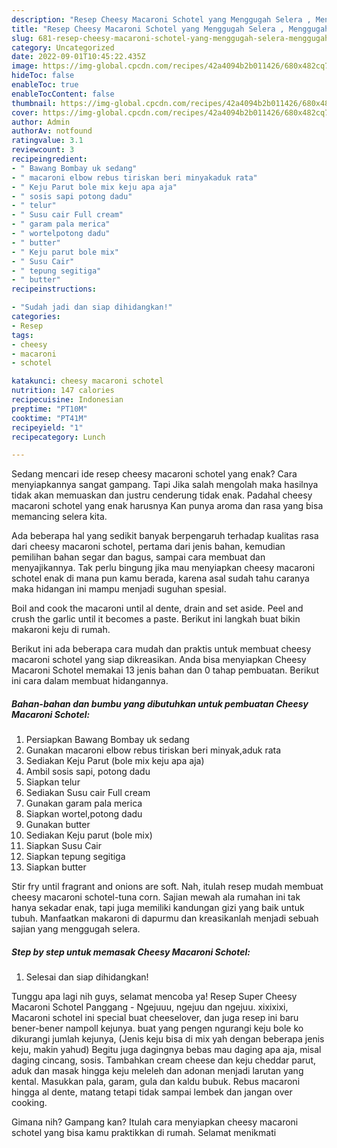 ```yaml
---
description: "Resep Cheesy Macaroni Schotel yang Menggugah Selera , Menggugah Selera"
title: "Resep Cheesy Macaroni Schotel yang Menggugah Selera , Menggugah Selera"
slug: 681-resep-cheesy-macaroni-schotel-yang-menggugah-selera-menggugah-selera
category: Uncategorized
date: 2022-09-01T10:45:22.435Z
image: https://img-global.cpcdn.com/recipes/42a4094b2b011426/680x482cq70/cheesy-macaroni-schotel-foto-resep-utama.jpg
hideToc: false
enableToc: true
enableTocContent: false
thumbnail: https://img-global.cpcdn.com/recipes/42a4094b2b011426/680x482cq70/cheesy-macaroni-schotel-foto-resep-utama.jpg
cover: https://img-global.cpcdn.com/recipes/42a4094b2b011426/680x482cq70/cheesy-macaroni-schotel-foto-resep-utama.jpg
author: Admin
authorAv: notfound
ratingvalue: 3.1
reviewcount: 3
recipeingredient:
- " Bawang Bombay uk sedang"
- " macaroni elbow rebus tiriskan beri minyakaduk rata"
- " Keju Parut bole mix keju apa aja"
- " sosis sapi potong dadu"
- " telur"
- " Susu cair Full cream"
- " garam pala merica"
- " wortelpotong dadu"
- " butter"
- " Keju parut bole mix"
- " Susu Cair"
- " tepung segitiga"
- " butter"
recipeinstructions:

- "Sudah jadi dan siap dihidangkan!"
categories:
- Resep
tags:
- cheesy
- macaroni
- schotel

katakunci: cheesy macaroni schotel 
nutrition: 147 calories
recipecuisine: Indonesian
preptime: "PT10M"
cooktime: "PT41M"
recipeyield: "1"
recipecategory: Lunch

---
```



Sedang mencari ide resep cheesy macaroni schotel yang enak? Cara menyiapkannya sangat gampang. Tapi Jika salah mengolah maka hasilnya tidak akan memuaskan dan justru cenderung tidak enak. Padahal cheesy macaroni schotel yang enak harusnya Kan punya aroma dan rasa yang bisa memancing selera kita.


Ada beberapa hal yang sedikit banyak berpengaruh terhadap kualitas rasa dari cheesy macaroni schotel, pertama dari jenis bahan, kemudian pemilihan bahan segar dan bagus, sampai cara membuat dan menyajikannya. Tak perlu bingung jika mau menyiapkan cheesy macaroni schotel enak di mana pun kamu berada, karena asal sudah tahu caranya maka hidangan ini mampu menjadi suguhan spesial.

Boil and cook the macaroni until al dente, drain and set aside. Peel and crush the garlic until it becomes a paste. Berikut ini langkah buat bikin makaroni keju di rumah.


Berikut ini ada beberapa cara mudah dan praktis untuk membuat cheesy macaroni schotel yang siap dikreasikan. Anda bisa menyiapkan Cheesy Macaroni Schotel memakai 13 jenis bahan dan 0 tahap pembuatan. Berikut ini cara dalam membuat hidangannya.

<!--inarticleads1-->

##### Bahan-bahan dan bumbu yang dibutuhkan untuk pembuatan Cheesy Macaroni Schotel:

1. Persiapkan  Bawang Bombay uk sedang
1. Gunakan  macaroni elbow rebus tiriskan beri minyak,aduk rata
1. Sediakan  Keju Parut (bole mix keju apa aja)
1. Ambil  sosis sapi, potong dadu
1. Siapkan  telur
1. Sediakan  Susu cair Full cream
1. Gunakan  garam pala merica
1. Siapkan  wortel,potong dadu
1. Gunakan  butter
1. Sediakan  Keju parut (bole mix)
1. Siapkan  Susu Cair
1. Siapkan  tepung segitiga
1. Siapkan  butter


Stir fry until fragrant and onions are soft. Nah, itulah resep mudah membuat cheesy macaroni schotel-tuna corn. Sajian mewah ala rumahan ini tak hanya sekadar enak, tapi juga memiliki kandungan gizi yang baik untuk tubuh. Manfaatkan makaroni di dapurmu dan kreasikanlah menjadi sebuah sajian yang menggugah selera. 

<!--inarticleads2-->

##### Step by step untuk memasak Cheesy Macaroni Schotel:


1. Selesai dan siap dihidangkan!

Tunggu apa lagi nih guys, selamat mencoba ya! Resep Super Cheesy Macaroni Schotel Panggang - Ngejuuu, ngejuu dan ngejuu. xixixixi, Macaroni schotel ini special buat cheeselover, dan juga resep ini baru bener-bener nampoll kejunya. buat yang pengen ngurangi keju bole ko dikurangi jumlah kejunya, (Jenis keju bisa di mix yah dengan beberapa jenis keju, makin yahud) Begitu juga dagingnya bebas mau daging apa aja, misal daging cincang, sosis. Tambahkan cream cheese dan keju cheddar parut, aduk dan masak hingga keju meleleh dan adonan menjadi larutan yang kental. Masukkan pala, garam, gula dan kaldu bubuk. Rebus macaroni hingga al dente, matang tetapi tidak sampai lembek dan jangan over cooking. 

Gimana nih? Gampang kan? Itulah cara menyiapkan cheesy macaroni schotel yang bisa kamu praktikkan di rumah. Selamat menikmati
